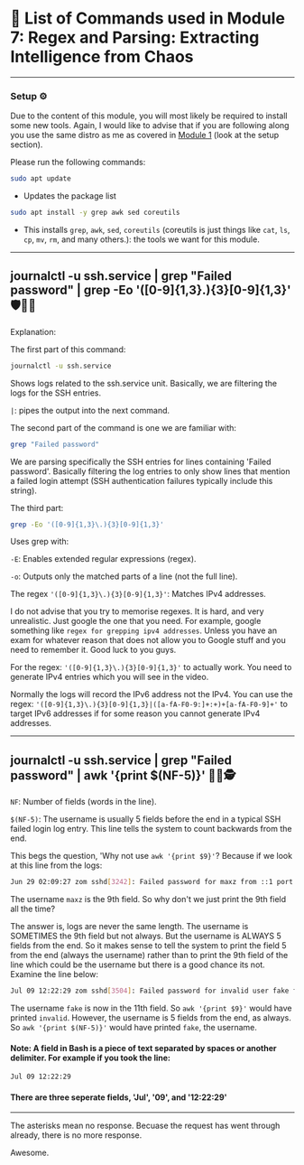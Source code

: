 
# 📖 List of Commands used in Module 7: Regex and Parsing: Extracting Intelligence from Chaos

---

### Setup ⚙️

Due to the content of this module, you will most likely be required to install some new tools. Again, I would like to advise that if you are following along you use the same distro as me as covered in [Module 1](https://github.com/zominy/bash-cybersecurity-course/blob/main/Module%201%3A%20Intro%20to%20Bash%20-%20The%20Cybersecurity%20Shell/notes.md) (look at the setup section).

Please run the following commands:
```bash
sudo apt update
```
- Updates the package list

```bash
sudo apt install -y grep awk sed coreutils
```
- This installs `grep`, `awk`, `sed`, `coreutils` (coreutils is just things like `cat`, `ls`, `cp`, `mv`, `rm`, and many others.): the tools we want for this module.

---

## journalctl -u ssh.service | grep "Failed password" | grep -Eo '([0-9]{1,3}\.){3}[0-9]{1,3}' 🛡️📜🔎

Explanation:

The first part of this command:
```bash
journalctl -u ssh.service
```
Shows logs related to the ssh.service unit. Basically, we are filtering the logs for the SSH entries.

`|`: pipes the output into the next command.

The second part of the command is one we are familiar with:
```bash
grep "Failed password"
```
We are parsing specifically the SSH entries for lines containing 'Failed password'. Basically filtering the log entries to only show lines that mention a failed login attempt (SSH authentication failures typically include this string).

The third part:
```bash
grep -Eo '([0-9]{1,3}\.){3}[0-9]{1,3}'
```
Uses grep with:

`-E`: Enables extended regular expressions (regex).

`-o`: Outputs only the matched parts of a line (not the full line). 

The regex `'([0-9]{1,3}\.){3}[0-9]{1,3}'`: Matches IPv4 addresses.

I do not advise that you try to memorise regexes. It is hard, and very unrealistic. Just google the one that you need. For example, google something like `regex for grepping ipv4 addresses`. Unless you have an exam for whatever reason that does not allow you to Google stuff and you need to remember it. Good luck to you guys.

For the regex: `'([0-9]{1,3}\.){3}[0-9]{1,3}'` to actually work. You need to generate IPv4 entries which you will see in the video.

Normally the logs will record the IPv6 address not the IPv4. You can use the regex: `'([0-9]{1,3}\.){3}[0-9]{1,3}|([a-fA-F0-9:]+:+)+[a-fA-F0-9]+'` to target IPv6 addresses if for some reason you cannot generate IPv4 addresses.

---

## journalctl -u ssh.service | grep "Failed password" | awk '{print $(NF-5)}' 📜🧮🕵️

`NF`: Number of fields (words in the line).

`$(NF-5)`: The username is usually 5 fields before the end in a typical SSH failed login log entry. This line tells the system to count backwards from the end.

This begs the question, 'Why not use `awk '{print $9}'`? Because if we look at this line from the logs:

```bash
Jun 29 02:09:27 zom sshd[3242]: Failed password for maxz from ::1 port 45766 ssh2
```
The username `maxz` is the 9th field. So why don't we just print the 9th field all the time?

The answer is, logs are never the same length. The username is SOMETIMES the 9th field but not always. But the username is ALWAYS 5 fields from the end. So it makes sense to tell the system to print the field 5 from the end (always the username) rather than to print the 9th field of the line which could be the username but there is a good chance its not. Examine the line below:

```bash
Jul 09 12:22:29 zom sshd[3504]: Failed password for invalid user fake from 127.0.0.1 port 36698 ssh2
```
The username `fake` is now in the 11th field. So `awk '{print $9}'` would have printed `invalid`. However, the username is 5 fields from the end, as always. So `awk '{print $(NF-5)}'` would have printed `fake`, the username.

#### Note: A field in Bash is a piece of text separated by spaces or another delimiter. For example if you took the line:
```bash
Jul 09 12:22:29
```
#### There are three seperate fields, 'Jul', '09', and '12:22:29'

---

The asterisks mean no response. Becuase the request has went through already, there is no more response.

Awesome.

